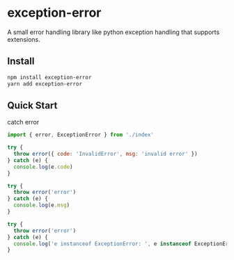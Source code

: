 # exception-error

A small error handling library like python exception handling that supports extensions.



## Install

```bash
npm install exception-error
yarn add exception-error
```



## Quick Start

catch error

```js
import { error, ExceptionError } from './index'

try {
  throw error({ code: 'InvalidError', msg: 'invalid error' })
} catch (e) {
  console.log(e.code)
}

try {
  throw error('error')
} catch (e) {
  console.log(e.msg)
}

try {
  throw error('error')
} catch (e) {
  console.log('e instanceof ExceptionError: ', e instanceof ExceptionError)
}
```

